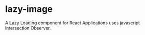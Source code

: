 # lazy-image
A Lazy Loading component for React Applications uses javascript Intersection Observer.
